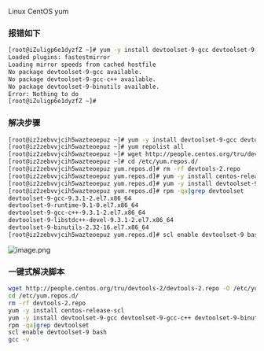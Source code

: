 Linux CentOS yum
<a name="lOqny"></a>
### 报错如下
```bash
[root@iZuligp6e1dyzfZ ~]# yum -y install devtoolset-9-gcc devtoolset-9-gcc-c++ devtoolset-9-binutils
Loaded plugins: fastestmirror
Loading mirror speeds from cached hostfile
No package devtoolset-9-gcc available.
No package devtoolset-9-gcc-c++ available.
No package devtoolset-9-binutils available.
Error: Nothing to do
[root@iZuligp6e1dyzfZ ~]#
```
<a name="zAuLg"></a>
### 解决步骤
```bash
[root@iz2zebvvjcih5wazteoepuz ~]# yum -y install devtoolset-9-gcc devtoolset-9-gcc-c++ devtoolset-9-binutils
[root@iz2zebvvjcih5wazteoepuz ~]# yum repolist all
[root@iz2zebvvjcih5wazteoepuz ~]# wget http://people.centos.org/tru/devtools-2/devtools-2.repo -O /etc/yum.repos.d/devtools-2.repo
[root@iz2zebvvjcih5wazteoepuz ~]# cd /etc/yum.repos.d/
[root@iz2zebvvjcih5wazteoepuz yum.repos.d]# rm -rf devtools-2.repo
[root@iz2zebvvjcih5wazteoepuz yum.repos.d]# yum -y install centos-release-scl
[root@iz2zebvvjcih5wazteoepuz yum.repos.d]# yum -y install devtoolset-9-gcc devtoolset-9-gcc-c++ devtoolset-9-binutils
[root@iz2zebvvjcih5wazteoepuz yum.repos.d]# rpm -qa|grep devtoolset
devtoolset-9-gcc-9.3.1-2.el7.x86_64
devtoolset-9-runtime-9.1-0.el7.x86_64
devtoolset-9-gcc-c++-9.3.1-2.el7.x86_64
devtoolset-9-libstdc++-devel-9.3.1-2.el7.x86_64
devtoolset-9-binutils-2.32-16.el7.x86_64
[root@iz2zebvvjcih5wazteoepuz yum.repos.d]# scl enable devtoolset-9 bash
```
![image.png](https://cdn.nlark.com/yuque/0/2020/png/396745/1607997139006-83c57d1a-4f7e-4c67-8d45-f74fc0ce15ce.png#align=left&display=inline&height=583&originHeight=1750&originWidth=3323&size=2265525&status=done&style=none&width=1107.6666666666667)
<a name="p5kQV"></a>
### 一键式解决脚本
```bash
wget http://people.centos.org/tru/devtools-2/devtools-2.repo -O /etc/yum.repos.d/devtools-2.repo
cd /etc/yum.repos.d/
rm -rf devtools-2.repo
yum -y install centos-release-scl
yum -y install devtoolset-9-gcc devtoolset-9-gcc-c++ devtoolset-9-binutils
rpm -qa|grep devtoolset
scl enable devtoolset-9 bash
gcc -v
```

